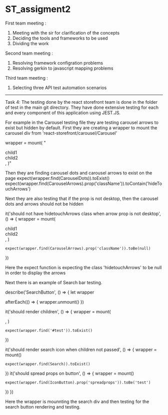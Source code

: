 # ST_assigment2

First team meeting :

1. Meeting with the sir for clarification of the concepts
2. Deciding the tools and frameworks to be used
3. Dividing the work

Second team meeting :

1. Resolving framework configration problems
2. Resolving gerkin to javascript mapping problems

Third team meeting :

1. Selecting three API test automation scenarios

---

Task 4:
The testing done by the react storefront team is done in the folder of test in the main git directory. They have done extensive testing for each and every component of this application using JEST.JS.

For example in the Carousel testing file they are testing carousel arrows to exist but hidden by default. First they are creating a wrapper to mount the carousel div from 'react-storefront/carousel/Carousel'

wrapper = mount(
"<Carousel>

<div>child1</div>
<div>child2</div>
</Carousel>,
)"

Then they are finding carousel dots and carousel arrows to exist on the page
expect(wrapper.find(CarouselDots)).toExist()
expect(wrapper.find(CarouselArrows).prop('className')).toContain('hideTouchArrows')

Next they are also testing that if the prop is not desktop, then the carousel dots and arrows should not be hidden

it('should not have hidetouchArrows class when arrow prop is not desktop', () => {
wrapper = mount(
<Carousel arrows="all">
<div>child1</div>
<div>child2</div>
</Carousel>,
)

    expect(wrapper.find(CarouselArrows).prop('className')).toBe(null)

})

Here the expect function is expecting the class 'hidetouchArrows' to be null in order to display the arrows

Next there is an example of Search bar testing.

describe('SearchButton', () => {
let wrapper

afterEach(() => {
wrapper.unmount()
})

it('should render children', () => {
wrapper = mount(
<SearchButton>
<div id="test" />
</SearchButton>,
)

    expect(wrapper.find('#test')).toExist()

})

it('should render search icon when children not passed', () => {
wrapper = mount(<SearchButton />)

    expect(wrapper.find(Search)).toExist()

})
it('should spread props on button', () => {
wrapper = mount(<SearchButton spreadprops="test" />)

    expect(wrapper.find(IconButton).prop('spreadprops')).toBe('test')

})
})

Here the wrapper is mounnting the search div and then testing for the search button rendering and testing.
